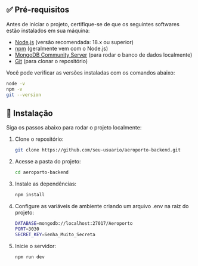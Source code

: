 ## ✅ Pré-requisitos

Antes de iniciar o projeto, certifique-se de que os seguintes softwares estão instalados em sua máquina:

- [Node.js](https://nodejs.org/) (versão recomendada: 18.x ou superior)
- [npm](https://www.npmjs.com/) (geralmente vem com o Node.js)
- [MongoDB Community Server](https://www.mongodb.com/try/download/community) (para rodar o banco de dados localmente)
- [Git](https://git-scm.com/) (para clonar o repositório)

Você pode verificar as versões instaladas com os comandos abaixo:

  ```bash
  node -v
  npm -v
  git --version
  ```

## 🔧 Instalação

Siga os passos abaixo para rodar o projeto localmente:

1. Clone o repositório:
   ```bash
   git clone https://github.com/seu-usuario/aeroporto-backend.git
2. Acesse a pasta do projeto:
   ```bash
   cd aeroporto-backend
3. Instale as dependências:
   ```bash
   npm install
4. Configure as variáveis de ambiente criando um arquivo .env na raiz do projeto:
   ```bash
   DATABASE=mongodb://localhost:27017/Aeroporto
   PORT=3030
   SECRET_KEY=Senha_Muito_Secreta
5. Inicie o servidor:
   ```bash
   npm run dev
